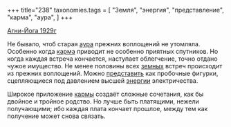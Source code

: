 +++
title="238"
taxonomies.tags = [
 "Земля",
 "энергия",
 "представление",
 "карма",
 "аура",
]
+++

[Агни-Йога 1929г](/agni/1929)

Не бывало, чтоб старая [аура](/tags/аура) прежних воплощений не утомляла. Особенно когда [карма](/tags/карма) приводит не особенно приятных спутников. Но когда каждая встреча кончается, наступает облегчение, точно отдано чужое имущество. Не менее половины всех [земных](/tags/Земля) встреч происходит из прежних воплощений. Можно [представить](/tags/представление) как пробочные фигурки, сцепляющиеся под давлением высшей [энергии](/tags/энергия) электричества.   

Широкое приложение [кармы](/tags/карма) создаёт сложные сочетания, как бы двойное и тройное родство. Но лучше быть платящими, нежели получающими; ибо каждая плата кончает прошлое, между тем как получение может снова связать.